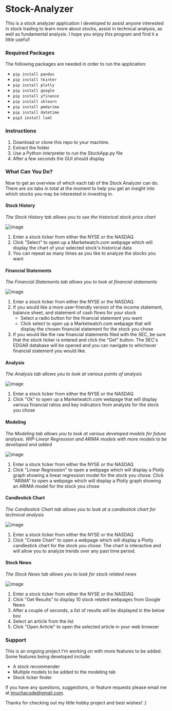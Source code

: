 # Stock-Analyzer

This is a stock analyzer application I developed to assist anyone interested in stock trading to learn more about stocks, assist in technical analysis, as well as fundamental analysis. I hope you enjoy this program and find it a little useful!

### Required Packages

The following packages are needed in order to run the application:
* `pip install pandas`
* `pip install tkinter`
* `pip install plotly`
* `pip install google`
* `pip install yfinance`
* `pip install sklearn`
* `pip install pmdarima`
* `pip install datetime`
* `pip3 install lxml`

### Instructions

1. Download or clone this repo to your machine.
2. Extract the folder
3. Use a Python interpreter to run the StockApp.py file
4. After a few seconds the GUI should display

### What Can You Do?

Now to get an overview of which each tab of the Stock Analyzer can do. There are six tabs in total at the moment to help you get an insight into which stocks you may be interested in investing in.


#### Stock History

*The Stock History tab allows you to see the historical stock price chart*

![image](https://user-images.githubusercontent.com/46336522/79903924-e4ef7500-83e1-11ea-936b-ad598484cd83.png)

1. Enter a stock ticker from either the NYSE or the NASDAQ
2. Click "Select" to open up a Marketwatch.com webpage which will display the chart of your selected stock's historical data
3. You can repeat as many times as you like to analyze the stocks you want

#### Financial Statements

*The Financial Statements tab allows you to look at financial statements*

![image](https://user-images.githubusercontent.com/46336522/79904150-3dbf0d80-83e2-11ea-9e6a-e6e7a4aa3e5f.png)

1. Enter a stock ticker from either the NYSE or the NASDAQ
2. If you would like a more user-friendly version of the income statement, balance sheet, and statement of cash flows for your stock
    * Select a radio button for the financial statement you want
    * Click select to open up a Marketwatch.com webpage that will display the chosen financial statement for the stock you chose
3. If you would like the raw financial statements filed with the SEC, be sure that the stock ticker is entered and click the "Get" button. The SEC's EDGAR database will be opened and you can navigate to whichever financial statement you would like.

#### Analysis

*The Analysis tab allows you to look at various points of analysis*

![image](https://user-images.githubusercontent.com/46336522/79904807-46641380-83e3-11ea-8a30-8e09a8e62a8e.png)

1. Enter a stock ticker from either the NYSE or the NASDAQ
2. Click "Ok" to open up a Marketwatch.com webpage that will display various financial ratios and key indicators from analysts for the stock you chose

#### Modeling

*The Modeling tab allows you to look at various developed models for future analysis.*
*WIP-Linear Regression and ARIMA models with more models to be developed and added*

![image](https://user-images.githubusercontent.com/46336522/80042045-ff058200-84cb-11ea-9e55-948791f862fd.png)

1. Enter a stock ticker from either the NYSE or the NASDAQ
2. Click "Linear Regression" to open a webpage which will display a Plotly graph showing a linear regression model for the stock you chose. Click "ARIMA" to open a webpage which will display a Plotly graph showing an ARIMA model for the stock you chose

#### Candlestick Chart

*The Candlestick Chart tab allows you to look at a candlestick chart for technical analysis*

![image](https://user-images.githubusercontent.com/46336522/79905669-97c0d280-83e4-11ea-9055-a858ac0313c6.png)

1. Enter a stock ticker from either the NYSE or the NASDAQ
2. Click "Create Chart" to open a webpage which will display a Plotly candlestick chart for the stock you chose. The chart is interactive and will allow you to analyze trends over any past time period.

#### Stock News

*The Stock News tab allows you to look for stock related news*

![image](https://user-images.githubusercontent.com/46336522/79906172-567cf280-83e5-11ea-95c3-e07c1d3cba03.png)

1. Enter a stock ticker from either the NYSE or the NASDAQ
2. Click "Get Results" to display 10 stock related webpages from Google News
3. After a couple of seconds, a list of results will be displayed in the below box
4. Select an article from the list
5. Click "Open Article" to open the selected article in your web browser

### Support

This is an ongoing project I'm working on with more features to be added. Some features being developed include:
* A stock recommender
* Multiple models to be added to the modeling tab
* Stock ticker finder

If you have any questions, suggestions, or feature requests please email me at jmuchacode@gmail.com.

Thanks for checking out my little hobby project and best wishes! :)
